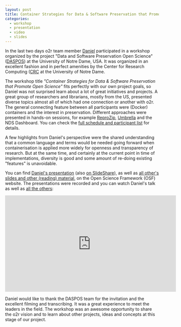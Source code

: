 ```yaml
---
layout: post
title: Container Strategies for Data & Software Preservation that Promote Open Science (DASPOS workshop)
categories:
  - workshop
  - presentation
  - video
  - slides
---
```


In the last two days o2r team member [Daniel](https://nordholmen.net) participated in a workshop organized by the project "Data and Software Preservation Open Science" ([DASPOS](https://daspos.crc.nd.edu)) at the University of Notre Dame, USA.
It was organized in an excellent fashion and in perfect amenities by the Center for Research Computing ([CRC](https://crc.nd.edu/) at the University of Notre Dame.

The workshop title _"Container Strategies for Data & Software Preservation that Promote Open Science"_ fits perfectly with our own project goals, so Daniel was not surprised learn about a lot of great initiatives and projects.
A great group of researchers and librarians, mostly from the US, presented diverse topics almost all of which had one connection or another with o2r.
The general connecting feature between all participants were (Docker) containers and the interest in preservation.
Different approaches were presented in hands-on sessions, for example [ReproZip](http://reprozip.org/), [Umbrella](https://daspos.crc.nd.edu/images/reports/umbrella-vtdc15.pdf) and the NDS Dashboard.
You can check the [full schedule and participant list](https://daspos.crc.nd.edu/index.php/workshops/container-strategies-for-data-software-preservation-that-promote-open-science) for details.

A few highlights from Daniel's perspective were the shared understanding that a common language and terms would be needed going forward when containerisation is applied more widely for openness and transparency of research.
But at the same time, and certainly at the current point in time of implementations, diversity is good and some amount of re-doing existing "features" is unavoidable.

You can find [Daniel's presentation](https://osf.io/h2u6w/) (also [on SlideShare](https://www.slideshare.net/nuest/opening-reproducible-research-lightning-talk-daspos-containerization-workshop-2016)), as well as [all other's slides and other (reading) material](https://osf.io/y9mpx/), on the Open Science Framework (OSF) website.
The presentations were recorded and you can watch Daniel's talk as well as [all the others](https://osf.io/upwdj/):

<iframe width="560" height="315" src="https://www.youtube-nocookie.com/embed/YuDdUqMGQAs?start=770" frameborder="0" allow="accelerometer; autoplay; encrypted-media; gyroscope; picture-in-picture" allowfullscreen></iframe>

Daniel would like to thank the DASPOS team for the invitation and the excellent filming and transcribing.
It was a great experience to meet the leaders in the field.
The workshop was an awesome opportunity to share the o2r vision and to learn about other projects, ideas and concepts at this stage of our project.
